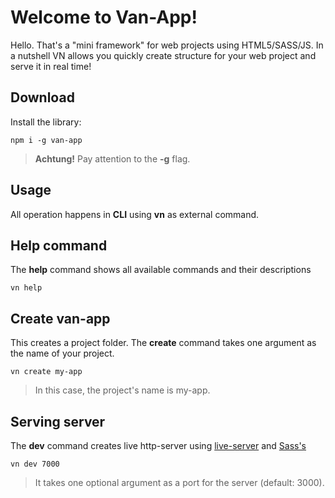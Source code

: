 # Welcome to Van-App!

Hello. That's a "mini framework" for web projects using HTML5/SASS/JS. 
In a nutshell VN allows you quickly create structure for your web project and serve it in real time!

## Download

Install the library:

    npm i -g van-app

> **Achtung!** Pay attention to the **-g**  flag.

   ## Usage
   All operation happens in **CLI** using **vn** as external command.

## Help command
The **help** command shows all available commands and their descriptions

    vn help

   
## Create van-app
This creates a project folder. The **create** command takes one argument as the name of your project.
	
    vn create my-app

> In this case, the project's name is my-app.

## Serving server
The **dev** command creates live http-server using [live-server](https://www.npmjs.com/package/live-server) and [Sass's](https://sass-lang.com/)

    vn dev 7000

> It takes one optional argument as a port for the server (default: 3000).
